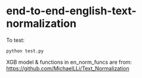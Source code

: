 # end-to-end-english-text-normalization

To test:
```
python test.py
```

XGB model & functions in en_norm_funcs are from:
https://github.com/MichaelLLi/Text_Normalization
